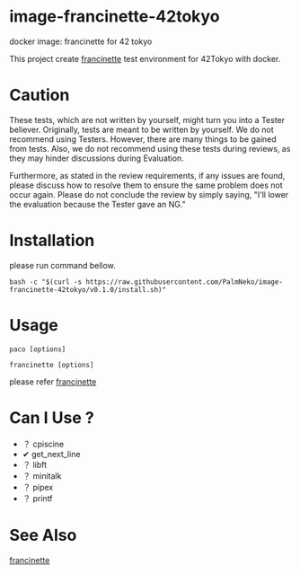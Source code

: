 # image-francinette-42tokyo
docker image: francinette for 42 tokyo

This project create [francinette](https://github.com/xicodomingues/francinette/tree/0.9.9) test environment for 42Tokyo with docker.

# Caution

These tests, which are not written by yourself, might turn you into a Tester believer. Originally, tests are meant to be written by yourself. We do not recommend using Testers. However, there are many things to be gained from tests. Also, we do not recommend using these tests during reviews, as they may hinder discussions during Evaluation.

Furthermore, as stated in the review requirements, if any issues are found, please discuss how to resolve them to ensure the same problem does not occur again. Please do not conclude the review by simply saying, "I'll lower the evaluation because the Tester gave an NG."

# Installation

please run command bellow.
```
bash -c "$(curl -s https://raw.githubusercontent.com/PalmNeko/image-francinette-42tokyo/v0.1.0/install.sh)"
```

# Usage

```
paco [options]
```
```
francinette [options]
```

please refer [francinette](https://github.com/xicodomingues/francinette/tree/0.9.9)

# Can I Use ?

- ？ cpiscine
- ✔ get_next_line
- ？ libft
- ？ minitalk
- ？ pipex
- ？ printf

# See Also

[francinette](https://github.com/xicodomingues/francinette/tree/0.9.9)
